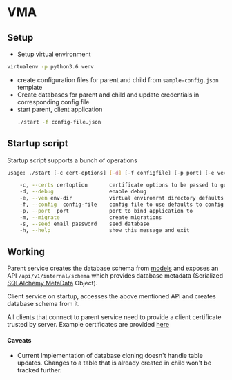 # VMA

## Setup
  - Setup virtual environment
  ```sh
  virtualenv -p python3.6 venv
  ```
  - create configuration files for parent and child from `sample-config.json` template
  - Create databases for parent and child and update credentials in
    corresponding config file
  - start parent, client application
    ```sh
    ./start -f config-file.json
    ```

## Startup script

  Startup script supports a bunch of operations

``` sh
usage: ./start [-c cert-options] [-d] [-f configfile] [-p port] [-e vevn dir] | -s email password | -m | -h

    -c, --certs certoption       certificate options to be passed to gunicorn
    -d, --debug                  enable debug
    -e, --ven env-dir            virtual enviromrnt directory defaults to venv
    -f, --config  config-file    config file to use defaults to config.in
    -p, --port  port             port to bind application to
    -m, --migrate                create migrations
    -s, --seed email password    seed database
    -h, --help                   show this message and exit
```

## Working
  Parent service creates the database schema from [models](vma_app/models.py)
  and exposes an API `/api/v1/internal/schema` which provides database metadata
  (Serialized [SQLAlchemy MetaData](https://docs.sqlalchemy.org/en/13/core/metadata.html) Object).


  Client service on startup, accesses the above mentioned API and creates
  database schema from it.

  All clients that connect to parent service need to provide a client
  certificate trusted by server. Example certificates are provided [here](certs/)

#### Caveats
  - Current Implementation of database cloning doesn't handle table updates.
  Changes to a table that is already created in child won't be tracked further.
